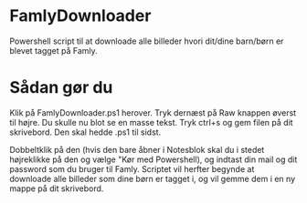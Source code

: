 # FamlyDownloader

Powershell script til at downloade alle billeder hvori dit/dine barn/børn er blevet tagget på Famly.

# Sådan gør du
 Klik på FamlyDownloader.ps1 herover. Tryk dernæst på Raw knappen øverst til højre. Du skulle nu blot se en masse tekst. 
 Tryk ctrl+s og gem filen på dit skrivebord. Den skal hedde .ps1 til sidst.
 
 Dobbeltklik på den (hvis den bare åbner i Notesblok skal du i stedet højreklikke på den og vælge "Kør med Powershell), og indtast din mail og dit password som du bruger til Famly. Scriptet vil herfter begynde at downloade alle billeder som dine børn er tagget i, og vil gemme dem i en ny mappe på dit skrivebord.
